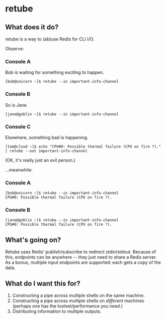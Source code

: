 # retube

## What does it do?

retube is a way to (ab)use Redis for CLI I/O.

Observe:

### Console A
Bob is waiting for something exciting to happen.

    [bob@unicorn ~]$ retube --in important-info-channel

### Console B
So is Jane.

    [jane@goblin ~]$ retube --in important-info-channel

### Console C
Elsewhere, something bad is happening.

    [tom@cloud ~]$ echo "CPU#0: Possible thermal failure (CPU on fire ?)." | retube --out important-info-channel

(OK, it's really just an evil person.)

...meanwhile:

### Console A
    [bob@unicorn ~]$ retube --in important-info-channel
    CPU#0: Possible thermal failure (CPU on fire ?).

### Console B
    [jane@goblin ~]$ retube --in important-info-channel
    CPU#0: Possible thermal failure (CPU on fire ?).

## What's going on?

Retube uses Redis' publish/subscribe to redirect stdin/stdout. Because
of this, endpoints can be anywhere -- they just need to share a Redis
server. As a bonus, multiple input endpoints are supported: each gets
a copy of the data.

## What do I want this for?

1. Constructing a pipe across multiple shells on the same machine.
2. Constructing a pipe across multiple shells on *different* machines (perhaps one has the toolset/performance you need.)
3. Distributing information to multiple outputs.